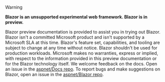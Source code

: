 > [!WARNING]
> **Blazor is an unsupported experimental web framework. Blazor is in preview.**
>
> Blazor preview documentation is provided to assist you in trying out Blazor. Blazor isn't a committed Microsoft product and isn't supported by a Microsoft SLA at this time. Blazor's feature set, capabilities, and tooling are subject to change at any time without notice. Blazor shouldn't be used for production workloads. Microsoft makes no warranties, express or implied, with respect to the information provided in this preview documentation or for the Blazor technology itself. We welcome feedback on the docs. Open an issue in the [aspnet/Docs repo](https://github.com/aspnet/Docs/issues/new). To report bugs and make suggestions on Blazor, open an issue in the [aspnet/Blazor repo](https://github.com/aspnet/Blazor/issues/new).
